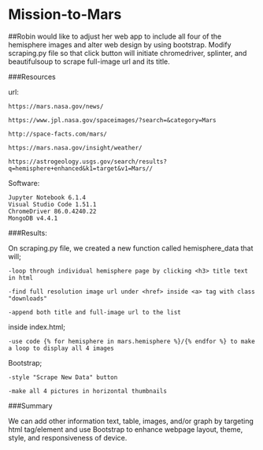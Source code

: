 # Mission-to-Mars

##Robin would like to adjust her web app to include all four of the hemisphere images and alter web design by using bootstrap. Modify scraping.py file so that click button will initiate chromedriver, splinter, and beautifulsoup to scrape full-image url and its title. 

###Resources

url:  
	
	https://mars.nasa.gov/news/
	
	https://www.jpl.nasa.gov/spaceimages/?search=&category=Mars
	
	http://space-facts.com/mars/
	
	https://mars.nasa.gov/insight/weather/
	
	https://astrogeology.usgs.gov/search/results?q=hemisphere+enhanced&k1=target&v1=Mars//

Software: 	

	Jupyter Notebook 6.1.4
	Visual Studio Code 1.51.1
  	ChromeDriver 86.0.4240.22
  	MongoDB v4.4.1
  
###Results:

On scraping.py file, we created a new function called hemisphere_data that will;

	-loop through individual hemisphere page by clicking <h3> title text in html
	
	-find full resolution image url under <href> inside <a> tag with class "downloads"
	
	-append both title and full-image url to the list 

inside index.html;

	-use code {% for hemisphere in mars.hemisphere %}/{% endfor %} to make a loop to display all 4 images 

Bootstrap;

	-style "Scrape New Data" button
  
	-make all 4 pictures in horizontal thumbnails

###Summary

We can add other information text, table, images, and/or graph by targeting html tag/element and use Bootstrap to enhance webpage layout, theme, style, and responsiveness of device.

